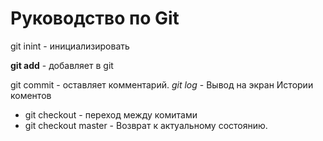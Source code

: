# Руководство по Git

 git inint - инициализировать

**git add** - добавляет в git

 git commit - оставляет комментарий.
*git log* - Вывод на экран Истории коментов

* git checkout - переход между комитами
* git checkout master - Возврат к актуальному состоянию.
 

